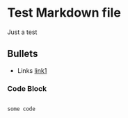 # Test Markdown file

Just a test

## Bullets

* Links [link1](https://example.com)

### Code Block

```

some code
```

